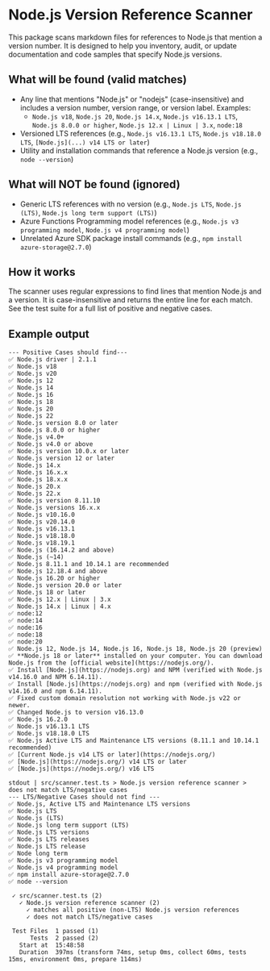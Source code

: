 # Node.js Version Reference Scanner

This package scans markdown files for references to Node.js that mention a version number. It is designed to help you inventory, audit, or update documentation and code samples that specify Node.js versions.

## What will be found (valid matches)

- Any line that mentions "Node.js" or "nodejs" (case-insensitive) and includes a version number, version range, or version label. Examples:
  - `Node.js v18`, `Node.js 20`, `Node.js 14.x`, `Node.js v16.13.1 LTS`, `Node.js 8.0.0 or higher`, `Node.js 12.x | Linux | 3.x`, `node:18`
- Versioned LTS references (e.g., `Node.js v16.13.1 LTS`, `Node.js v18.18.0 LTS`, `[Node.js](...) v14 LTS or later`)
- Utility and installation commands that reference a Node.js version (e.g., `node --version`)

## What will NOT be found (ignored)

- Generic LTS references with no version (e.g., `Node.js LTS`, `Node.js (LTS)`, `Node.js long term support (LTS)`)
- Azure Functions Programming model references (e.g., `Node.js v3 programming model`, `Node.js v4 programming model`)
- Unrelated Azure SDK package install commands (e.g., `npm install azure-storage@2.7.0`)

## How it works

The scanner uses regular expressions to find lines that mention Node.js and a version. It is case-insensitive and returns the entire line for each match. See the test suite for a full list of positive and negative cases.

## Example output

```console
--- Positive Cases should find---
✅ Node.js driver | 2.1.1
✅ Node.js v18
✅ Node.js v20
✅ Node.js 12
✅ Node.js 14
✅ Node.js 16
✅ Node.js 18
✅ Node.js 20
✅ Node.js 22
✅ Node.js version 8.0 or later
✅ Node.js 8.0.0 or higher
✅ Node.js v4.0+
✅ Node.js v4.0 or above
✅ Node.js version 10.0.x or later
✅ Node.js version 12 or later
✅ Node.js 14.x
✅ Node.js 16.x.x
✅ Node.js 18.x.x
✅ Node.js 20.x
✅ Node.js 22.x
✅ Node.js version 8.11.10
✅ Node.js versions 16.x.x
✅ Node.js v10.16.0
✅ Node.js v20.14.0
✅ Node.js v16.13.1
✅ Node.js v18.18.0
✅ Node.js v18.19.1
✅ Node.js (16.14.2 and above)
✅ Node.js (~14)
✅ Node.js 8.11.1 and 10.14.1 are recommended
✅ Node.js 12.18.4 and above
✅ Node.js 16.20 or higher
✅ Node.js version 20.0 or later
✅ Node.js 18 or later
✅ Node.js 12.x | Linux | 3.x
✅ Node.js 14.x | Linux | 4.x
✅ node:12
✅ node:14
✅ node:16
✅ node:18
✅ node:20
✅ Node.js 12, Node.js 14, Node.js 16, Node.js 18, Node.js 20 (preview)
✅ **Node.js 18 or later** installed on your computer. You can download Node.js from the [official website](https://nodejs.org/).
✅ Install [Node.js](https://nodejs.org) and NPM (verified with Node.js v14.16.0 and NPM 6.14.11).
✅ Install [Node.js](https://nodejs.org) and npm (verified with Node.js v14.16.0 and npm 6.14.11).
✅ Fixed custom domain resolution not working with Node.js v22 or newer.
✅ Changed Node.js to version v16.13.0
✅ Node.js 16.2.0
✅ Node.js v16.13.1 LTS
✅ Node.js v18.18.0 LTS
✅ Node.js Active LTS and Maintenance LTS versions (8.11.1 and 10.14.1 recommended)
✅ [Current Node.js v14 LTS or later](https://nodejs.org/)
✅ [Node.js](https://nodejs.org/) v14 LTS or later
✅ [Node.js](https://nodejs.org/) v16 LTS

stdout | src/scanner.test.ts > Node.js version reference scanner > does not match LTS/negative cases
--- LTS/Negative Cases should not find ---
✅ Node.js, Active LTS and Maintenance LTS versions
✅ Node.js LTS
✅ Node.js (LTS)
✅ Node.js long term support (LTS)
✅ Node.js LTS versions
✅ Node.js LTS releases
✅ Node.js LTS release
✅ Node long term
✅ Node.js v3 programming model
✅ Node.js v4 programming model
✅ npm install azure-storage@2.7.0
✅ node --version

 ✓ src/scanner.test.ts (2)
   ✓ Node.js version reference scanner (2)
     ✓ matches all positive (non-LTS) Node.js version references
     ✓ does not match LTS/negative cases

 Test Files  1 passed (1)
      Tests  2 passed (2)
   Start at  15:48:58
   Duration  397ms (transform 74ms, setup 0ms, collect 60ms, tests 15ms, environment 0ms, prepare 114ms)
```